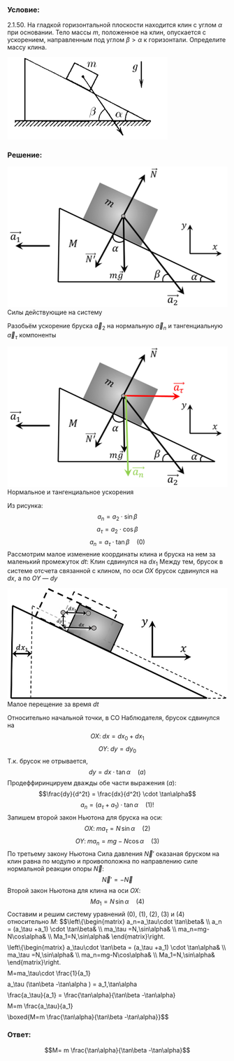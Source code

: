###  Условие: 

$2.1.50.$ На гладкой горизонтальной плоскости находится клин с углом $\alpha$ при основании. Тело массы $m$, положенное на клин, опускается с ускорением, направленным под углом $\beta > \alpha$ к горизонтали. Определите массу клина. 

![ К задаче 2.1.50 |367x188, 39%](../../img/2.1.50/statement.png)

###  Решение: 

![ Силы действующие на систему |1173x749, 67%](../../img/2.1.50/sol.jpg)  Силы действующие на систему 

Разобьём ускорение бруска $\vec{a}_2$ на нормальную $\vec{a}_n$ и тангенциальную $\vec{a}_\tau$ компоненты 

  
![ Нормальное и тангенциальное ускорения |1173x749, 47%](../../img/2.1.50/sol3.jpg)  Нормальное и тангенциальное ускорения 

Из рисунка: $$a_n=a_2 \cdot \sin\beta$$ $$a_\tau =a_2 \cdot \cos\beta$$ $$a_n=a_\tau\cdot \tan\beta\quad(0)$$ Рассмотрим малое изменение координаты клина и бруска на нем за маленький промежуток $dt$: Клин сдвинулся на $dx_1$ Между тем, брусок в системе отсчета связанной с клином, по оси $OX$ брусок сдвинулся на $dx$, а по $OY$ — $dy$ 

  
![ Малое перещение за время $dt$ |938x472, 47%](../../img/2.1.50/sol2.jpg)  Малое перещение за время $dt$ 

Относительно начальной точки, в СО Наблюдателя, брусок сдвинулся на $$OX: \;dx=dx_0+dx_1$$ $$OY: \;dy=dy_0$$ Т.к. брусок не отрывается, $$dy=dx \cdot \tan\alpha\quad(a)$$ Продеффиринцируем дважды обе части выражения $(a)$: $$\frac{dy}{d^2t} = \frac{dx}{d^2t} \cdot \tan\alpha$$ $$a_n = (a_\tau +a_1) \cdot \tan\alpha\quad(1)!$$ Запишем второй закон Ньютона для бруска на оси: $$OX: \;ma_\tau =N\,\sin\alpha\quad(2)$$ $$OY: \;ma_n=mg-N\cos\alpha\quad(3)$$ По третьему закону Ньютона Сила давления $\vec{N}{}'$ оказаная бруском на клин равна по модулю и проивоположна по направлению силе нормальной реакции опоры $\vec{N}$: $$\vec{N}{}'=-\vec{N}$$ Второй закон Ньютона для клина на оси $OX$: $$Ma_1=N\,\sin\alpha\quad(4)$$ Составим и решим систему уравнений $(0)$, $(1)$, $(2)$, $(3)$ и $(4)$ относительно $M$: $$\left\\{\begin{matrix} a_n=a_\tau\cdot \tan\beta& \\\ a_n = (a_\tau +a_1) \cdot \tan\beta& \\\ ma_\tau =N\,\sin\alpha& \\\ ma_n=mg-N\cos\alpha& \\\ Ma_1=N\,\sin\alpha& \end{matrix}\right.$$ $$\left\\{\begin{matrix} a_\tau\cdot \tan\beta = (a_\tau +a_1) \cdot \tan\alpha& \\\ ma_\tau =N\,\sin\alpha& \\\ ma_n=mg-N\cos\alpha& \\\ Ma_1=N\,\sin\alpha& \end{matrix}\right.$$ $$M=ma_\tau\cdot \frac{1}{a_1}$$ $$a_\tau (\tan\beta -\tan\alpha ) = a_1\,\tan\alpha$$ $$\frac{a_\tau}{a_1} = \frac{\tan\alpha}{\tan\beta -\tan\alpha}$$ $$M=m \frac{a_\tau}{a_1}$$ $$\boxed{M=m \frac{\tan\alpha}{\tan\beta -\tan\alpha}}$$ 

###  Ответ: 

$$M= m \frac{\tan\alpha}{\tan\beta -\tan\alpha}$$ 

